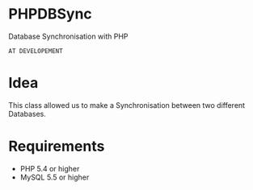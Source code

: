 # PHPDBSync
Database Synchronisation with PHP

```AT DEVELOPEMENT```

# Idea
This class allowed us to make a Synchronisation between two different Databases.

# Requirements
* PHP 5.4 or higher
* MySQL 5.5 or higher


